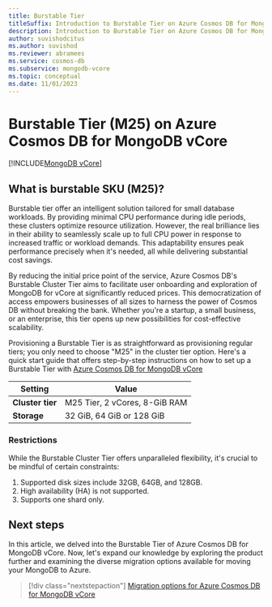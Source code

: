 ```yaml
---
title: Burstable Tier
titleSuffix: Introduction to Burstable Tier on Azure Cosmos DB for MongoDB vCore
description: Introduction to Burstable Tier on Azure Cosmos DB for MongoDB vCore.
author: suvishodcitus
ms.author: suvishod
ms.reviewer: abramees
ms.service: cosmos-db
ms.subservice: mongodb-vcore
ms.topic: conceptual
ms.date: 11/01/2023
---
```


# Burstable Tier (M25) on Azure Cosmos DB for MongoDB vCore

[!INCLUDE[MongoDB vCore](../../includes/appliesto-mongodb-vcore.md)]


## What is burstable SKU (M25)?

Burstable tier offer an intelligent solution tailored for small database workloads. By providing minimal CPU performance during idle periods, these clusters optimize 
resource utilization. However, the real brilliance lies in their ability to seamlessly scale up to full CPU power in response to increased traffic or workload demands. 
This adaptability ensures peak performance precisely when it's needed, all while delivering substantial cost savings.

By reducing the initial price point of the service, Azure Cosmos DB's Burstable Cluster Tier aims to facilitate user onboarding and exploration of MongoDB for vCore 
at significantly reduced prices. This democratization of access empowers businesses of all sizes to harness the power of Cosmos DB without breaking the bank. 
Whether you're a startup, a small business, or an enterprise, this tier opens up new possibilities for cost-effective scalability.

Provisioning a Burstable Tier is as straightforward as provisioning regular tiers; you only need to choose "M25" in the cluster tier option. Here's a quick start 
guide that offers step-by-step instructions on how to set up a Burstable Tier with [Azure Cosmos DB for MongoDB vCore](quickstart-portal.md)


  | Setting | Value |
  | --- | --- |
  | **Cluster tier** | M25 Tier, 2 vCores, 8-GiB RAM |
  | **Storage** | 32 GiB, 64 GiB or 128 GiB |

### Restrictions

While the Burstable Cluster Tier offers unparalleled flexibility, it's crucial to be mindful of certain constraints:

1. Supported disk sizes include 32GB, 64GB, and 128GB.
2. High availability (HA) is not supported.
3. Supports one shard only.

## Next steps

In this article, we delved into the Burstable Tier of Azure Cosmos DB for MongoDB vCore. Now, let's expand our knowledge by exploring the product further and 
examining the diverse migration options available for moving your MongoDB to Azure.

> [!div class="nextstepaction"]
> [Migration options for Azure Cosmos DB for MongoDB vCore](migration-options.md)
